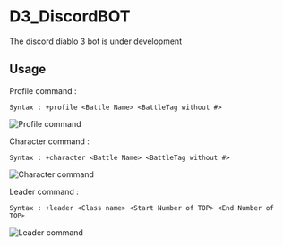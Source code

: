 # D3_DiscordBOT
The discord diablo 3 bot is under development

## Usage

Profile command :
```
Syntax : +profile <Battle Name> <BattleTag without #>
```

![Profile command](https://image.noelshack.com/fichiers/2020/17/6/1587810296-profile-command.png)

Character command : 
```
Syntax : +character <Battle Name> <BattleTag without #>
```
![Character command](http://image.noelshack.com/fichiers/2020/17/6/1587811901-character-command.png)

Leader command : 
```
Syntax : +leader <Class name> <Start Number of TOP> <End Number of TOP>
```
![Leader command](http://image.noelshack.com/fichiers/2020/19/4/1588859816-leader.png)
